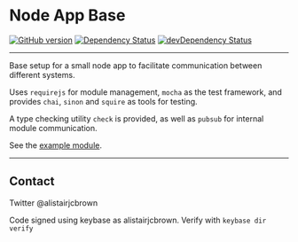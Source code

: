 # Node App Base

[![GitHub version](https://badge.fury.io/gh/alistairjcbrown%2Fnode-app-base.svg)](http://badge.fury.io/gh/alistairjcbrown%2Fnode-app-base)
[![Dependency Status](https://david-dm.org/alistairjcbrown/node-app-base.svg?theme=shields.io)](https://david-dm.org/alistairjcbrown/node-app-base)
[![devDependency Status](https://david-dm.org/alistairjcbrown/node-app-base/dev-status.svg?theme=shields.io)](https://david-dm.org/alistairjcbrown/node-app-base#info=devDependencies)

---

Base setup for a small node app to facilitate communication between different systems.

Uses `requirejs` for module management, `mocha` as the test framework, and provides `chai`, `sinon` and `squire` as tools for testing.

A type checking utility `check` is provided, as well as `pubsub` for internal module communication.

See the [example module](src/lib/application-dependency).

---

## Contact

Twitter @alistairjcbrown

Code signed using keybase as alistairjcbrown. Verify with `keybase dir verify`
